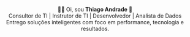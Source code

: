 <p align="center">
  👨‍💻 Oi, sou <strong>Thiago Andrade</strong> 👋 <br>
  Consultor de TI | Instrutor de TI | Desenvolvedor | Analista de Dados <br>
  Entrego soluções inteligentes com foco em performance, tecnologia e resultados.
</p>

